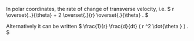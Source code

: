 In polar coordinates, the rate of change of transverse velocity, i.e.
$ r \overset{..}{\theta} + 2 \overset{.}{r} \overset{.}{\theta} . $

Alternatively it can be written
$ \frac{1}{r} \frac{d}{dt} ( r ^2 \dot{\theta } ) . $
